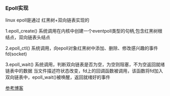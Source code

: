 ### Epoll实现

linux epoll是通过 红黑树+双向链表实现的

1.epoll_create() 系统调用在内核中创建一个eventpoll类型的句柄,包含红黑树根结点，双向链表头结点

2.epoll_ctl()  系统调用，向epoll对象红黑树中添加、删除、修改感兴趣的事件fd(socket)

3.epoll_wait() 系统调用，判断双向链表是否为空，为空则阻塞，不为空返回就绪链表中的数据
               当文件描述符状态改变，fd上的回调函数被调用，该函数将fd加入双向链表中，epoll_wait()被唤醒，返回就绪好的事件




[参考博客](https://www.cnblogs.com/apprentice89/p/3234677.html)